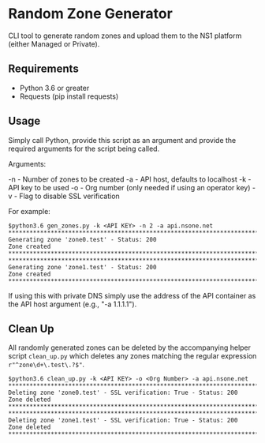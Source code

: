 # Random Zone Generator

CLI tool to generate random zones and upload them to the NS1 platform (either Managed or Private).

## Requirements

- Python 3.6 or greater
- Requests (pip install requests)

## Usage

Simply call Python, provide this script as an argument and provide the required arguments for the script being called.

Arguments:

-n - Number of zones to be created
-a - API host, defaults to localhost
-k - API key to be used
-o - Org number (only needed if using an operator key)
-v - Flag to disable SSL verification

For example:

```shell
$python3.6 gen_zones.py -k <API KEY> -n 2 -a api.nsone.net
*******************************************************************************
Generating zone 'zone0.test' - Status: 200
Zone created
*******************************************************************************
*******************************************************************************
Generating zone 'zone1.test' - Status: 200
Zone created
*******************************************************************************
```

If using this with private DNS simply use the address of the API container as the API host argument (e.g., "-a 1.1.1.1").

## Clean Up

All randomly generated zones can be deleted by the accompanying helper script `clean_up.py` which deletes any zones matching the regular expression `r"^zone\d+\.test\.?$"`.

```shell
$python3.6 clean_up.py -k <API KEY> -o <Org Number> -a api.nsone.net
*******************************************************************************
Deleting zone 'zone0.test' - SSL verification: True - Status: 200
Zone deleted
*******************************************************************************
*******************************************************************************
Deleting zone 'zone1.test' - SSL verification: True - Status: 200
Zone deleted
*******************************************************************************
```
